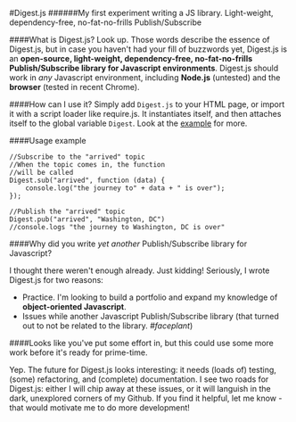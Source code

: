 #Digest.js
######My first experiment writing a JS library. Light-weight, dependency-free, no-fat-no-frills Publish/Subscribe

####What is Digest.js?
Look up. Those words describe the essence of Digest.js, but in case you haven't had your fill of buzzwords yet, Digest.js is an **open-source, light-weight, dependency-free, no-fat-no-frills Publish/Subscribe library for Javascript environments**. Digest.js should work in *any* Javascript environment, including **Node.js** (untested) and the **browser** (tested in recent Chrome). 

####How can I use it?
Simply add `Digest.js` to your HTML page, or import it with a script loader like require.js. It instantiates itself, and then attaches itself to the global variable `Digest`. Look at the [example](http://github.com/tjons/Digest.js/example) for more.

####Usage example
```
//Subscribe to the "arrived" topic
//When the topic comes in, the function
//will be called
Digest.sub("arrived", function (data) {
	console.log("the journey to" + data + " is over");
});

//Publish the "arrived" topic
Digest.pub("arrived", "Washington, DC") 
//console.logs "the journey to Washington, DC is over"

```

####Why did you write *yet another* Publish/Subscribe library for Javascript?

I thought there weren't enough already. Just kidding! Seriously, I wrote Digest.js for two reasons:

- Practice. I'm looking to build a portfolio and expand my knowledge of **object-oriented Javascript**.
- Issues while another Javascript Publish/Subscribe library (that turned out to not be related to the library. *#faceplant*)

####Looks like you've put some effort in, but this could use some more work before it's ready for prime-time.

Yep. The future for Digest.js looks interesting: it needs (loads of) testing, (some) refactoring, and (complete) documentation. I see two roads for Digest.js: either I will chip away at these issues, or it will languish in the dark, unexplored corners of my Github. If you find it helpful, let me know - that would motivate me to do more development!




